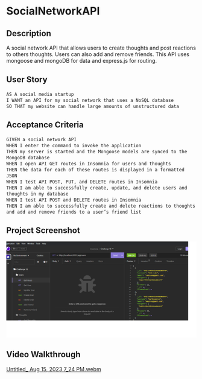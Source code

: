 # SocialNetworkAPI

## Description
A social network API that allows users to create thoughts and post reactions to others thoughts. Users can also add and remove friends. This API uses mongoose and mongoDB for data and express.js for routing.

## User Story
```
AS A social media startup
I WANT an API for my social network that uses a NoSQL database
SO THAT my website can handle large amounts of unstructured data
```

## Acceptance Criteria
```
GIVEN a social network API
WHEN I enter the command to invoke the application
THEN my server is started and the Mongoose models are synced to the MongoDB database
WHEN I open API GET routes in Insomnia for users and thoughts
THEN the data for each of these routes is displayed in a formatted JSON
WHEN I test API POST, PUT, and DELETE routes in Insomnia
THEN I am able to successfully create, update, and delete users and thoughts in my database
WHEN I test API POST and DELETE routes in Insomnia
THEN I am able to successfully create and delete reactions to thoughts and add and remove friends to a user’s friend list
```

## Project Screenshot
![](./images/Screenshot%202023-08-15%20193215.png)

## Video Walkthrough

[Untitled_ Aug 15, 2023 7_24 PM.webm](https://github.com/rtm713/SocialNetworkAPI/assets/127454251/c003f945-1f15-4c8f-b432-34fd4e0d6a75)
